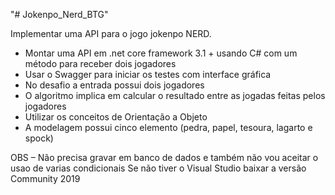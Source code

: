 "# Jokenpo_Nerd_BTG" 

Implementar uma API para o jogo jokenpo NERD.
- Montar uma API em .net core framework 3.1 + usando C# com um método para receber dois jogadores
- Usar o Swagger para iniciar os testes com interface gráfica
- No desafio a entrada possui dois jogadores
- O algoritmo implica em calcular o resultado entre as jogadas feitas pelos jogadores
- Utilizar os conceitos de Orientação a Objeto
- A modelagem possui cinco elemento (pedra, papel, tesoura, lagarto e spock)
 
OBS – Não precisa gravar em banco de dados  e também não vou aceitar o usao de varias condicionais
Se não tiver o Visual Studio baixar a versão Community 2019